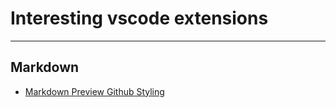 # Interesting vscode extensions

---

## Markdown

- [Markdown Preview Github Styling](https://marketplace.visualstudio.com/items?itemName=bierner.markdown-preview-github-styles)